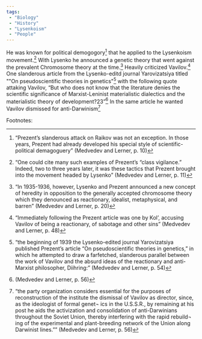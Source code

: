 ```yaml
---
tags:
 - "Biology"
 - "History"
 - "Lysenkoism"
 - "People"
---
```

He was known for political demogogory[^1] that he applied to the Lysenkoism movement.[^2] With Lysenko he announced a genetic theory that went against the prevalent Chromosome theory at the time.[^3] Heavily criticized Vavilov.[^4] One slanderous article from the Lysenko-editd journal Yarovizatsiya titled ""On pseudoscientific  theories in genetics"[^5] with the following quote attaking Vavilov, “But who does not know that the literature denies the scientific significance of Marxist-Leninist materialistic dialectics and the materialistic theory of development?23”[^6] In the same article he wanted Vavilov dismissed for anti-Darwinism[^7]
 
 
 Footnotes:
 
 [^1]:“Prezent’s slanderous attack on Raikov was not an exception.  In those years, Prezent had already developed his special style of scientific-political demagoguery” (Medvedev and Lerner, p. 10)
 
 [^2]:“One  could cite many such examples of Prezent’s “class vigilance.”  Indeed, two to three years later, it was these tactics that Prezent brought into the movement headed by Lysenko”  (Medvedev and Lerner, p. 11)
 
 [^3]:“In 1935-1936, however, Lysenko and Prezent announced  a new concept of heredity in opposition to the generally  accepted chromosome theory which they denounced as reactionary, idealist, metaphysical, and barren”  (Medvedev and Lerner, p. 20)
 
 [^4]:“Immediately following the Prezent article was one by Kol’,  accusing Vavilov of being a reactionary, of sabotage and  other sins”  (Medvedev and Lerner, p. 48)
 
 [^5]:“the beginning of 1939 the Lysenko-edited journal Yarovizatsiya published Prezent’s article “On pseudoscientific  theories in genetics,” in which he attempted to draw a farfetched, slanderous parallel between the work of Vavilov and  the absurd ideas of the reactionary and anti-Marxist philosopher, Diihring:”  (Medvedev and Lerner, p. 54)
 
 [^6]:(Medvedev and Lerner, p. 56)
 
 [^7]:“the party organization considers essential for  the purposes of reconstruction of the institute the dismissal  of Vavilov as director, since, as the ideologist of formal genet¬  ics in the U.S.S.R., by remaining at his post he aids the activization and consolidation of anti-Darwinians throughout  the Soviet Union, thereby interfering with the rapid rebuild¬  ing of the experimental and plant-breeding network of the  Union along Darwinist lines.””  (Medvedev and Lerner, p. 56)